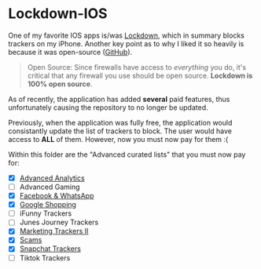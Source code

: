 # Lockdown-IOS

One of my favorite IOS apps is/was [Lockdown](https://apps.apple.com/us/app/lockdown-privacy-adblock-vpn/id1469783711), which in summary blocks trackers on my iPhone.
Another key point as to why I liked it so heavily is because it was open-source ([GitHub](https://github.com/confirmedcode/Lockdown-iOS)).

> Open Source: Since firewalls have access to *everything* you do, it's critical that any firewall you use should be open source. **Lockdown is 100% open source**.

As of recently, the application has added **several** paid features, thus unfortunately causing the repository to no longer be updated. 

Previously, when the application was fully free, the application would consistantly update the list of trackers to block.
The user would have access to **ALL** of them. However, now you must now pay for them :(

Within this folder are the "Advanced curated lists" that you must now pay for:
- [X] [Advanced Analytics](https://github.com/luisegarduno/pog-setup/blob/main/lockdown-ios/Advanced_Analytics.csv)
- [ ] Advanced Gaming
- [X] [Facebook & WhatsApp](https://github.com/luisegarduno/pog-setup/blob/main/lockdown-ios/Facebook_WhatsApp.csv)
- [X] [Google Shopping](https://github.com/luisegarduno/pog-setup/blob/main/lockdown-ios/Google_Shopping.csv)
- [ ] iFunny Trackers
- [ ] Junes Journey Trackers
- [X] [Marketing Trackers II](https://github.com/luisegarduno/pog-setup/blob/main/lockdown-ios/Marketing_Trackers_II.csv)
- [X] [Scams](https://github.com/luisegarduno/pog-setup/blob/main/lockdown-ios/Scams.csv)
- [X] [Snapchat Trackers](https://github.com/luisegarduno/pog-setup/blob/main/lockdown-ios/Snapchat_Trackers.csv)
- [ ] Tiktok Trackers
